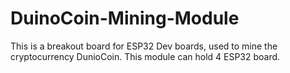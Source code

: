 # DuinoCoin-Mining-Module
 This is a breakout board for ESP32 Dev boards, used to mine the cryptocurrency DunioCoin. This module can hold 4 ESP32 board.
